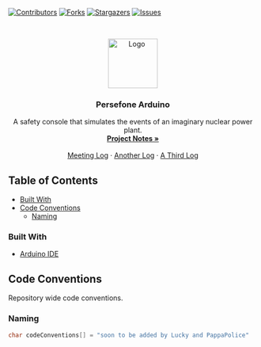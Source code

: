 <!-- PROJECT SHIELDS -->
[![Contributors][contributors-shield]][contributors-url]
[![Forks][forks-shield]][forks-url]
[![Stargazers][stars-shield]][stars-url]
[![Issues][issues-shield]][issues-url]

<!-- PROJECT LOGO -->
<br />
<p align="center">
   <img src="https://image.flaticon.com/icons/svg/605/605255.svg" alt="Logo" width="100" height="100">

  <h3 align="center">Persefone Arduino</h3>

  <p align="center">
    A safety console that simulates the events of an imaginary nuclear power plant.
    <br />
    <a href="https://docs.google.com/document/d/1MvyMiMswEZONcX7VEhS3iGQ1EV0mUhDZG-rRwyo7Jd0/edit">
      <strong>Project Notes »</strong>
    </a>
    <br />
    <br />
    <a href="https://docs.google.com/document/d/1MvyMiMswEZONcX7VEhS3iGQ1EV0mUhDZG-rRwyo7Jd0/edit">Meeting Log</a>
    ·
    <a href="https://docs.google.com/document/d/1MvyMiMswEZONcX7VEhS3iGQ1EV0mUhDZG-rRwyo7Jd0/edit">Another Log</a>
    ·
    <a href="https://docs.google.com/document/d/1MvyMiMswEZONcX7VEhS3iGQ1EV0mUhDZG-rRwyo7Jd0/edit">A Third Log</a>
  </p>
</p>

<!-- TABLE OF CONTENTS -->
## Table of Contents

* [Built With](#built-with)
* [Code Conventions](#code-conventions)
  * [Naming](#naming)

<!-- Built With -->
### Built With
* [Arduino IDE](https://www.arduino.cc/en/main/software)

<!-- CODE CONVENTIONS -->
## Code Conventions
Repository wide code conventions.

### Naming
```c++
char codeConventions[] = "soon to be added by Lucky and PappaPolice"
```

<!-- MARKDOWN LINKS & IMAGES -->
<!-- https://www.markdownguide.org/basic-syntax/#reference-style-links -->
[contributors-shield]: https://img.shields.io/github/contributors/Persefone-TMJN10/Arduino.svg?style=flat-square
[contributors-url]: https://github.com/Persefone-TMJN10/Arduino/graphs/contributors
[forks-shield]: https://img.shields.io/github/forks/Persefone-TMJN10/Arduino.svg?style=flat-square
[forks-url]: https://github.com/Persefone-TMJN10/Arduino/network/members
[stars-shield]: https://img.shields.io/github/stars/Persefone-TMJN10/Arduino.svg?style=flat-square
[stars-url]: https://github.com/Persefone-TMJN10/Arduino/stargazers
[issues-shield]: https://img.shields.io/github/issues/Persefone-TMJN10/Arduino.svg?style=flat-square
[issues-url]: https://github.com/Persefone-TMJN10/Arduino/issues
[product-screenshot]: images/screenshot.png

